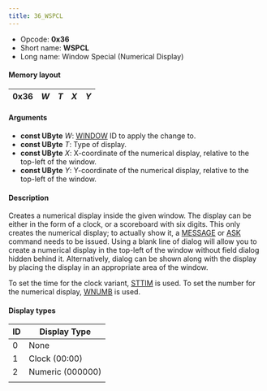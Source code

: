 ```yaml
---
title: 36_WSPCL
---
```


-   Opcode: **0x36**
-   Short name: **WSPCL**
-   Long name: Window Special (Numerical Display)

#### Memory layout

| 0x36 | *W* | *T* | *X* | *Y* |
|------|-----|-----|-----|-----|

#### Arguments

-   **const UByte** *W*: [WINDOW](50_WINDOW.md) ID to apply the change to.
-   **const UByte** *T*: Type of display.
-   **const UByte** *X*: X-coordinate of the numerical display, relative to the top-left of the window.
-   **const UByte** *Y*: Y-coordinate of the numerical display, relative to the top-left of the window.

#### Description

Creates a numerical display inside the given window. The display can be either in the form of a clock, or a scoreboard with six digits. This only creates the numerical display; to actually show it, a [MESSAGE](FF7/Field/Script/Opcodes/40_MESSAGE "wikilink") or [ASK](48_ASK.md) command needs to be issued. Using a blank line of dialog will allow you to create a numerical display in the top-left of the window without field dialog hidden behind it. Alternatively, dialog can be shown along with the display by placing the display in an appropriate area of the window.

To set the time for the clock variant, [STTIM](FF7/Field/Script/Opcodes/38_STTIM "wikilink") is used. To set the number for the numerical display, [WNUMB](37_WNUMB.md) is used.

#### Display types

| ID  | Display Type     |
|-----|------------------|
| 0   | None             |
| 1   | Clock (00:00)    |
| 2   | Numeric (000000) |
|     |                  |
